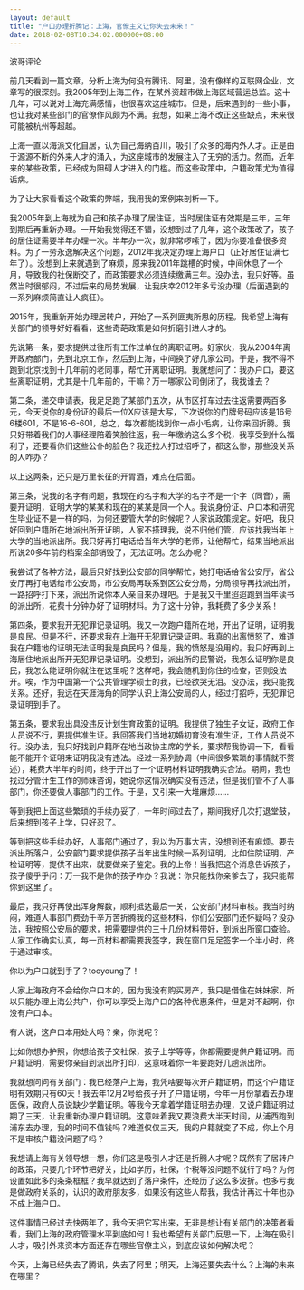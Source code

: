 ```yaml
---
layout: default
title: "户口办理折腾记：上海，官僚主义让你失去未来！"
date: 2018-02-08T10:34:02.000000+08:00
---
```


波哥评论

前几天看到一篇文章，分析上海为何没有腾讯、阿里，没有像样的互联网企业，文章写的很深刻。我2005年到上海工作，在某外资超市做上海区域营运总监。这十几年，可以说对上海充满感情，也很喜欢这座城市。但是，后来遇到的一些小事，也让我对某些部门的官僚作风颇为不满。我想，如果上海不改正这些缺点，未来很可能被杭州等超越。

上海一直以海派文化自居，认为自己海纳百川，吸引了众多的海内外人才。正是由于源源不断的外来人才的涌入，为这座城市的发展注入了无穷的活力。然而，近年来的某些政策，已经成为阻碍人才进入的门槛。而这些政策中，户籍政策尤为值得诟病。

为了让大家看看这个政策的弊端，我用我的案例来剖析一下。

我2005年到上海就为自己和孩子办理了居住证，当时居住证有效期是三年，三年到期后再重新办理。一开始我觉得还不错，没想到过了几年，这个政策改了，孩子的居住证需要半年办理一次。半年办一次，就非常啰嗦了，因为你要准备很多资料。为了一劳永逸解决这个问题，2012年我决定办理上海户口（正好居住证满七年了）。没想到上来就遇到了麻烦，原来我2011年跳槽的时候，中间休息了一个月，导致我的社保断交了，而政策要求必须连续缴满三年。没办法，我只好等。虽然当时很郁闷，不过后来的局势发展，让我庆幸2012年多亏没办理（后面遇到的一系列麻烦简直让人疯狂）。

2015年，我重新开始办理居转户，开始了一系列匪夷所思的历程。我希望上海有关部门的领导好好看看，这些奇葩政策是如何折磨引进人才的。

先说第一条，要求提供过往所有工作过单位的离职证明。好家伙，我从2004年离开政府部门，先到北京工作，然后到上海，中间换了好几家公司。于是，我不得不跑到北京找到十几年前的老同事，帮忙开离职证明。我就想问了：我办户口，要这些离职证明，尤其是十几年前的，干嘛？万一哪家公司倒闭了，我找谁去？

第二条，递交申请表，我足足跑了某部门五次，从市区打车过去往返需要两百多元，今天说你的身份证的最后一位X应该是大写，下次说你的门牌号码应该是16号6楼601，不是16-6-601，总之，每次都能找到你一点小毛病，让你来回折腾。我只好带着我们的人事经理陪着笑脸往返，我一年缴纳这么多个税，我享受到什么福利了，还要看你们这些公仆的脸色？我还找人打过招呼了，都这么惨，那些没关系的人咋办？

以上这两条，还只是万里长征的开胃酒，难点在后面。

第三条，说我的名字有问题，我现在的名字和大学的名字不是一个字（同音），需要开证明，证明大学的某某和现在的某某是同一个人。我说身份证、户口本和研究生毕业证不是一样的吗，为何还要管大学的时候呢？人家说政策规定。好吧，我只好回到户籍所在地派出所开证明，人家不搭理我，说不归他们管，应该找我当年上大学的当地派出所。我只好再打电话给当年大学的老师，让他帮忙，结果当地派出所说20多年前的档案全部销毁了，无法证明。怎么办呢？

我尝试了各种方法，最后只好找到公安部的同学帮忙，她打电话给省公安厅，省公安厅再打电话给市公安局，市公安局再联系到区公安分局，分局领导再找派出所，一路招呼打下来，派出所说你本人亲自来办理吧。于是我又千里迢迢跑到当年读书的派出所，花费十分钟办好了证明材料。为了这十分钟，我耗费了多少关系！

第四条，要求我开无犯罪记录证明。我又一次跑户籍所在地，开出了证明，证明我是良民。但是不行，还要求我在上海开无犯罪记录证明。我真的出离愤怒了，难道我在户籍地的证明无法证明我是良民吗？但是，我的愤怒是没用的。我只好再到上海居住地派出所开无犯罪记录证明。没想到，派出所的民警说，我怎么证明你是良民，我怎么能证明你就住在这里呢？这样吧，我会随机到你住的检查，否则没法开。唉，作为中国第一个公共管理学硕士的我，已经欲哭无泪。没办法，我只能找关系。还好，我远在天涯海角的同学认识上海公安局的人，经过打招呼，无犯罪记录证明到手了。

第五条，要求我出具没违反计划生育政策的证明。我提供了独生子女证，政府工作人员说不行，要提供准生证。我回答我们当地初婚初育没有准生证，工作人员说不行。没办法，我只好找到户籍所在地当政协主席的学长，要求帮我协调一下，看看能不能开个证明来证明我没有违法。经过一系列协调（中间很多繁琐的事情就不赘述），耗费大半年的时间，终于开出了一个证明材料证明我确实合法。期间，我也找过分管计生工作的师妹咨询，她说你这情况确实没有违法，但是我们管不了人事部门，你还要做人事部门的工作。于是，又引来一大堆麻烦……

等到我把上面这些繁琐的手续办妥了，一年时间过去了，期间我好几次打退堂鼓，后来想到孩子上学，只好忍了。

等到把这些手续办好，人事部门通过了，我以为万事大吉，没想到还有麻烦。要去派出所落户，公安部门要求提供孩子当年出生时候一系列证明，比如住院证明，产检证明等，提供不出来，就要做亲子鉴定。我的上帝！当我把这个消息告诉孩子，孩子傻乎乎问：万一我不是你的孩子咋办？我说：你只能找你亲爹去了，我只能帮你到这里了。

最后，我只好再使出浑身解数，顺利抵达最后一关，公安部门材料审核。我当时纳闷，难道人事部门费劲千辛万苦折腾我的这些材料，你们公安部门还怀疑吗？没办法，我按照公安局的要求，把需要提供的三十几份材料带好，到派出所窗口查验。人家工作确实认真，每一页材料都需要我签字，我在窗口足足签字一个半小时，终于通过审核。

你以为户口就到手了？tooyoung了！

人家上海政府不会给你户口本的，因为我没有购买房产，我只是借住在妹妹家，所以只能办理上海公共户，你可以享受上海户口的各种优惠条件，但是对不起啊，你没有户口本。

有人说，这户口本用处大吗？亲，你说呢？

比如你想办护照，你想给孩子交社保，孩子上学等等，你都需要提供户籍证明。而户籍证明，需要你亲自到派出所打印，这意味着你一年要跑好几趟派出所。

我就想问问有关部门：我已经落户上海，我凭啥要每次开户籍证明，而这个户籍证明有效期只有60天！我去年12月2号给孩子开了户籍证明，今年一月份拿着去办理医保，政府人员说缺少学籍证明。等我今天拿着学籍证明去办理，又说户籍证明过期了三天，让我重新办理户籍证明。这意味着我又要浪费大半天时间，从浦西跑到浦东去办理，我的时间不值钱吗？难道仅仅三天，我的户籍就变了不成，你上个月不是审核户籍没问题了吗？

我想请上海有关领导想一想，你们这是吸引人才还是折腾人才呢？既然有了居转户的政策，只要几个环节把好关，比如学历，社保，个税等没问题不就行了吗？为何设置如此多的条条框框？我早就达到了落户条件，还经历了这么多波折。也多亏我是做政府关系的，认识的政府朋友多，如果没有这些人帮我，我估计再过十年也办不成上海户口。

这件事情已经过去快两年了，我今天把它写出来，无非是想让有关部门的决策者看看，我们上海的政府管理水平到底如何！我也希望有关部门反思一下，上海在吸引人才，吸引外来资本方面还存在哪些官僚主义，到底应该如何解决呢？

今天，上海已经失去了腾讯，失去了阿里；明天，上海还要失去什么？上海的未来在哪里？

